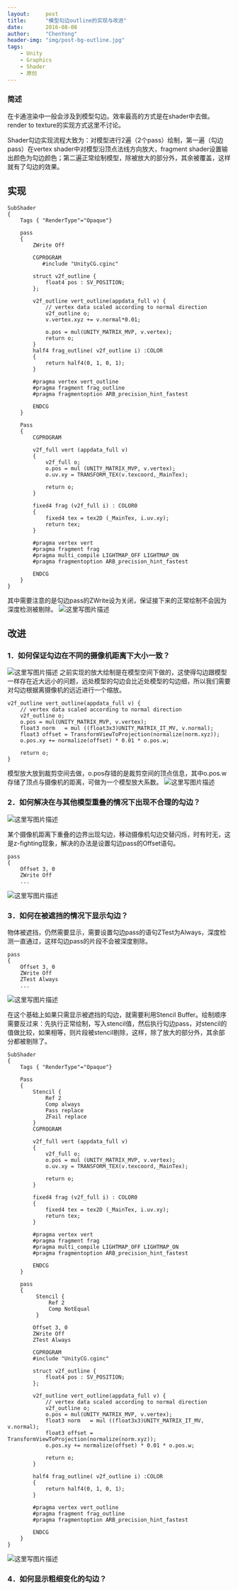 ```yaml
---
layout:     post
title:      "模型勾边outline的实现与改进"
date:       2016-08-08
author:     "ChenYong"
header-img: "img/post-bg-outline.jpg"
tags:
    - Unity
    - Graphics
    - Shader
    - 原创
---
```


### 简述
在卡通渲染中一般会涉及到模型勾边。效率最高的方式是在shader中去做。render to texture的实现方式这里不讨论。

Shader勾边实现流程大致为：对模型进行2遍（2个pass）绘制，第一遍（勾边pass）在vertex shader中对模型沿顶点法线方向放大，fragment shader设置输出颜色为勾边颜色；第二遍正常绘制模型，除被放大的部分外，其余被覆盖，这样就有了勾边的效果。

## 实现

```
SubShader 
{
	Tags { "RenderType"="Opaque"}
	
	pass
	{ 
		ZWrite Off
	
		CGPROGRAM
	       #include "UnityCG.cginc"	
	
		struct v2f_outline {
			float4 pos : SV_POSITION;
		};			
	
		v2f_outline vert_outline(appdata_full v) {
			// vertex data scaled according to normal direction
			v2f_outline o;
			v.vertex.xyz += v.normal*0.01;
			
			o.pos = mul(UNITY_MATRIX_MVP, v.vertex);		
			return o;
		}
		half4 frag_outline( v2f_outline i) :COLOR 
		{
			return half4(0, 1, 0, 1);
		}
	
		#pragma vertex vert_outline
		#pragma fragment frag_outline
		#pragma fragmentoption ARB_precision_hint_fastest 
	
		ENDCG
	}
	
	Pass 
	{
		CGPROGRAM
	
		v2f_full vert (appdata_full v) 
		{
			v2f_full o;
			o.pos = mul (UNITY_MATRIX_MVP, v.vertex);
			o.uv.xy = TRANSFORM_TEX(v.texcoord,_MainTex);			
			
			return o; 
		}
			
		fixed4 frag (v2f_full i) : COLOR0 
		{						
			fixed4 tex = tex2D (_MainTex, i.uv.xy);			
			return tex;		
		}	
	
		#pragma vertex vert
		#pragma fragment frag
		#pragma multi_compile LIGHTMAP_OFF LIGHTMAP_ON
		#pragma fragmentoption ARB_precision_hint_fastest 
	
		ENDCG
	}
}
```

其中需要注意的是勾边pass的ZWrite设为关闭，保证接下来的正常绘制不会因为深度检测被剔除。
![这里写图片描述](http://img.blog.csdn.net/20160808083301271)

## 改进

### 1．如何保证勾边在不同的摄像机距离下大小一致？
![这里写图片描述](http://img.blog.csdn.net/20160808083607911)
之前实现的放大绘制是在模型空间下做的，这使得勾边跟模型一样存在近大远小的问题，远处模型的勾边会比近处模型的勾边细，所以我们需要对勾边根据离摄像机的远近进行一个缩放。

```
v2f_outline vert_outline(appdata_full v) {
	// vertex data scaled according to normal direction
	v2f_outline o;
	o.pos = mul(UNITY_MATRIX_MVP, v.vertex);
	float3 norm   = mul ((float3x3)UNITY_MATRIX_IT_MV, v.normal);
	float3 offset = TransformViewToProjection(normalize(norm.xyz));		
	o.pos.xy += normalize(offset) * 0.01 * o.pos.w;			

	return o;
}
```

模型放大放到裁剪空间去做，o.pos存错的是裁剪空间的顶点信息，其中o.pos.w存储了顶点与摄像机的距离，可做为一个模型放大系数。
![这里写图片描述](http://img.blog.csdn.net/20160808083928227) 

### 2．如何解决在与其他模型重叠的情况下出现不合理的勾边？
![这里写图片描述](http://img.blog.csdn.net/20160808084017166) 

某个摄像机距离下重叠的边界出现勾边，移动摄像机勾边交替闪烁，时有时无，这是z-fighting现象，解决的办法是设置勾边pass的Offset语句。

```
pass
{ 
	Offset 3, 0
	ZWrite Off
	...
```
![这里写图片描述](http://img.blog.csdn.net/20160808085100496)

### 3．如何在被遮挡的情况下显示勾边？
物体被遮挡，仍然需要显示，需要设置勾边pass的语句ZTest为Always，深度检测一直通过，这样勾边pass的片段不会被深度剔除。

```
pass
{ 
	Offset 3, 0
	ZWrite Off
	ZTest Always
	...
```
![这里写图片描述](http://img.blog.csdn.net/20160808084457236) 

在这个基础上如果只需显示被遮挡的勾边，就需要利用Stencil Buffer。绘制顺序需要反过来：先执行正常绘制，写入stencil值，然后执行勾边pass，对stencil的值做比较，如果相等，则片段被stencil剔除，这样，除了放大的部分外，其余部分都被剔除了。

```
SubShader 
{
	Tags { "RenderType"="Opaque"}

	Pass 
	{			
		Stencil {
			Ref 2
			Comp always
			Pass replace
			ZFail replace
		}
		CGPROGRAM
	
		v2f_full vert (appdata_full v) 
		{
			v2f_full o;
			o.pos = mul (UNITY_MATRIX_MVP, v.vertex);
			o.uv.xy = TRANSFORM_TEX(v.texcoord,_MainTex);			
			
			return o; 
		}
			
		fixed4 frag (v2f_full i) : COLOR0 
		{						
			fixed4 tex = tex2D (_MainTex, i.uv.xy);			
			return tex;		
		}	
	
		#pragma vertex vert
		#pragma fragment frag
		#pragma multi_compile LIGHTMAP_OFF LIGHTMAP_ON
		#pragma fragmentoption ARB_precision_hint_fastest 

		ENDCG
	}
	
	pass
	{ 
		 Stencil {
			 Ref 2
			 Comp NotEqual
		 }
		 
		Offset 3, 0
		ZWrite Off
		ZTest Always
	
		CGPROGRAM
        #include "UnityCG.cginc"	

		struct v2f_outline {
			float4 pos : SV_POSITION;
		};			
	
		v2f_outline vert_outline(appdata_full v) {
			// vertex data scaled according to normal direction
			v2f_outline o;
			o.pos = mul(UNITY_MATRIX_MVP, v.vertex);
			float3 norm   = mul ((float3x3)UNITY_MATRIX_IT_MV, v.normal);
			float3 offset = TransformViewToProjection(normalize(norm.xyz));		
			o.pos.xy += normalize(offset) * 0.01 * o.pos.w;			

			return o;
		}

		half4 frag_outline( v2f_outline i) :COLOR 
		{
			return half4(0, 1, 0, 1);
		}
	
		#pragma vertex vert_outline
		#pragma fragment frag_outline
		#pragma fragmentoption ARB_precision_hint_fastest 
	
		ENDCG
	}
}
```
![这里写图片描述](http://img.blog.csdn.net/20160808084953139)

### 4．如何显示粗细变化的勾边？
 
